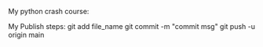 My python crash course:

My Publish steps:
git add file_name
git commit -m "commit msg"
git push -u origin main